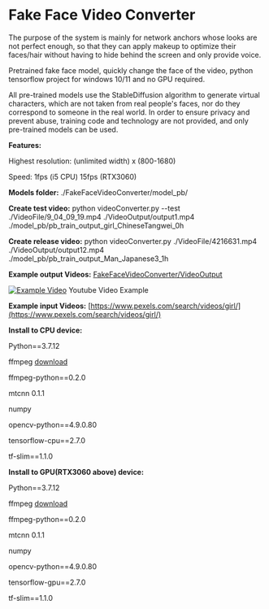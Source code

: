 # Fake Face Video Converter

The purpose of the system is mainly for network anchors whose looks are not perfect enough, so that they can apply makeup to optimize their faces/hair without having to hide behind the screen and only provide voice.

Pretrained fake face model, quickly change the face of the video, python tensorflow project for windows 10/11 and no GPU required.

All pre-trained models use the StableDiffusion algorithm to generate virtual characters, which are not taken from real people's faces, nor do they correspond to someone in the real world.
In order to ensure privacy and prevent abuse, training code and technology are not provided, and only pre-trained models can be used.

<b>Features:</b>

Highest resolution: (unlimited width) x (800-1680)

Speed: 1fps (i5 CPU) 15fps (RTX3060)

<b>Models folder:</b> ./FakeFaceVideoConverter/model_pb/

<b>Create test video:</b> python videoConverter.py --test ./VideoFile/9_04_09_19.mp4 ./VideoOutput/output1.mp4 ./model_pb/pb_train_output_girl_ChineseTangwei_0h

<b>Create release video:</b> python videoConverter.py ./VideoFile/4216631.mp4 ./VideoOutput/output12.mp4 ./model_pb/pb_train_output_Man_Japanese3_1h


<b>Example output Videos:</b>
[FakeFaceVideoConverter/VideoOutput](https://github.com/davidyuanst/FakeFaceVideoConverter/tree/main/FakeFaceVideoConverter/VideoOutput)

[![Example Video](https://img.youtube.com/vi/hTNy9AyH82s/maxresdefault.jpg)](https://www.youtube.com/watch?v=hTNy9AyH82s)
Youtube Video Example


<b>Example input Videos:</b>
[https://www.pexels.com/search/videos/girl/](https://www.pexels.com/search/videos/girl/)


<b>Install to CPU device:</b>

Python==3.7.12

ffmpeg [download](https://ffmpeg.org/download.html)

ffmpeg-python==0.2.0

mtcnn                        0.1.1

numpy

opencv-python==4.9.0.80

tensorflow-cpu==2.7.0

tf-slim==1.1.0


<b>Install to GPU(RTX3060 above) device:</b>

Python==3.7.12

ffmpeg [download](https://ffmpeg.org/download.html)

ffmpeg-python==0.2.0

mtcnn                        0.1.1

numpy

opencv-python==4.9.0.80

tensorflow-gpu==2.7.0

tf-slim==1.1.0
